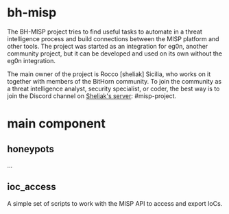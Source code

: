 # bh-misp
The BH-MISP project tries to find useful tasks to automate in a threat intelligence process and build connections between the MISP platform and other tools. The project was started as an integration for eg0n, another community project, but it can be developed and used on its own without the eg0n integration.

The main owner of the project is Rocco \[sheliak\] Sicilia, who works on it together with members of the BitHorn community. To join the community as a threat intelligence analyst, security specialist, or coder, the best way is to join the Discord channel on [Sheliak's server](URLhttps://discord.gg/Ys5AAbsyyH): \#misp-project.

# main component

## honeypots
...

## ioc_access
A simple set of scripts to work with the MISP API to access and export IoCs.
